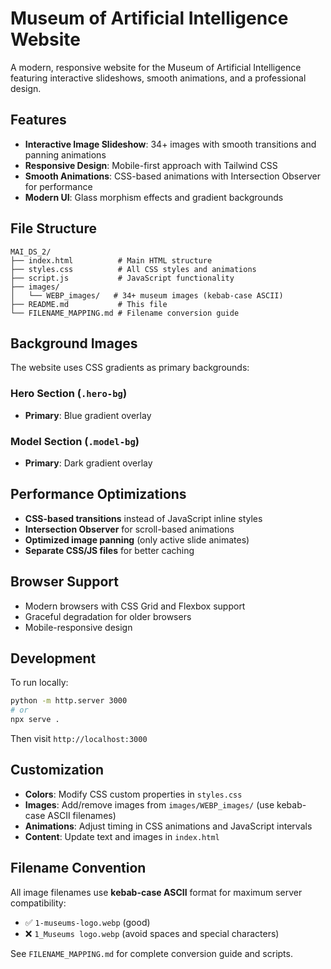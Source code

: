 # Museum of Artificial Intelligence Website

A modern, responsive website for the Museum of Artificial Intelligence featuring interactive slideshows, smooth animations, and a professional design.

## Features

- **Interactive Image Slideshow**: 34+ images with smooth transitions and panning animations
- **Responsive Design**: Mobile-first approach with Tailwind CSS
- **Smooth Animations**: CSS-based animations with Intersection Observer for performance
- **Modern UI**: Glass morphism effects and gradient backgrounds

## File Structure

```
MAI_DS_2/
├── index.html          # Main HTML structure
├── styles.css          # All CSS styles and animations
├── script.js           # JavaScript functionality
├── images/
│   └── WEBP_images/   # 34+ museum images (kebab-case ASCII)
├── README.md           # This file
└── FILENAME_MAPPING.md # Filename conversion guide
```

## Background Images

The website uses CSS gradients as primary backgrounds:

### Hero Section (`.hero-bg`)
- **Primary**: Blue gradient overlay

### Model Section (`.model-bg`)
- **Primary**: Dark gradient overlay

## Performance Optimizations

- **CSS-based transitions** instead of JavaScript inline styles
- **Intersection Observer** for scroll-based animations
- **Optimized image panning** (only active slide animates)
- **Separate CSS/JS files** for better caching

## Browser Support

- Modern browsers with CSS Grid and Flexbox support
- Graceful degradation for older browsers
- Mobile-responsive design

## Development

To run locally:
```bash
python -m http.server 3000
# or
npx serve .
```

Then visit `http://localhost:3000`

## Customization

- **Colors**: Modify CSS custom properties in `styles.css`
- **Images**: Add/remove images from `images/WEBP_images/` (use kebab-case ASCII filenames)
- **Animations**: Adjust timing in CSS animations and JavaScript intervals
- **Content**: Update text and images in `index.html`

## Filename Convention

All image filenames use **kebab-case ASCII** format for maximum server compatibility:
- ✅ `1-museums-logo.webp` (good)
- ❌ `1_Museums logo.webp` (avoid spaces and special characters)

See `FILENAME_MAPPING.md` for complete conversion guide and scripts.
